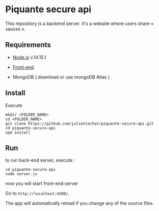 # Piquante secure api

This repository is a backend server.
It's a website where users share « sauces ».


## Requirements

- [Node.js](https://nodejs.org/fr/download/releases/) v.14.15.1

- [Front-end](https://github.com/OpenClassrooms-Student-Center/dwj-projet6)

- MongoDB ( download or use mongoDB Atlas )


## Install

Execute

```Shell
mkdir <FOLDER_NAME>
cd <FOLDER_NAME>
git clone https://github.com/julienlechat/piquante-secure-api.git
cd piquante-secure-api
npm install
```

## Run

to run back-end server, execute :

```Shell
cd piquante-secure-api
node server.js
```

now you will start front-end server

Go to `http://localhost:4200/`.

The app will automatically reload if you change any of the source files.
